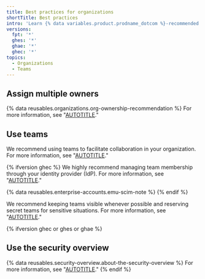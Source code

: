 ```yaml
---
title: Best practices for organizations
shortTitle: Best practices
intro: 'Learn {% data variables.product.prodname_dotcom %}-recommended practices for your organization.'
versions:
  fpt: '*'
  ghes: '*'
  ghae: '*'
  ghec: '*'
topics:
  - Organizations
  - Teams
---
```


## Assign multiple owners

{% data reusables.organizations.org-ownership-recommendation %} For more information, see "[AUTOTITLE](/organizations/managing-peoples-access-to-your-organization-with-roles/maintaining-ownership-continuity-for-your-organization)."

## Use teams

We recommend using teams to facilitate collaboration in your organization. For more information, see "[AUTOTITLE](/organizations/organizing-members-into-teams/about-teams)."

{% ifversion ghec %}
We highly recommend managing team membership through your identity provider (IdP). For more information, see "[AUTOTITLE](/organizations/managing-saml-single-sign-on-for-your-organization/managing-team-synchronization-for-your-organization)."

{% data reusables.enterprise-accounts.emu-scim-note %}
{% endif %}

We recommend keeping teams visible whenever possible and reserving secret teams for sensitive situations. For more information, see "[AUTOTITLE](/organizations/organizing-members-into-teams/changing-team-visibility)."

{% ifversion ghec or ghes or ghae %}
## Use the security overview

{% data reusables.security-overview.about-the-security-overview %} For more information, see "[AUTOTITLE](/code-security/security-overview/about-the-security-overview)."
{% endif %}
